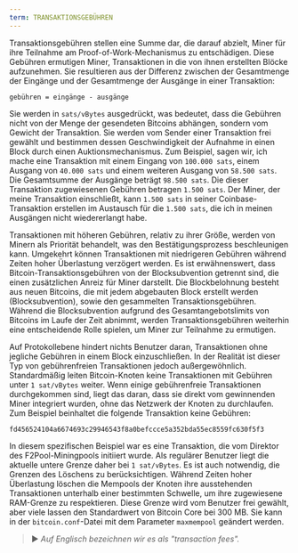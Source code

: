 ```yaml
---
term: TRANSAKTIONSGEBÜHREN
---
```


Transaktionsgebühren stellen eine Summe dar, die darauf abzielt, Miner für ihre Teilnahme am Proof-of-Work-Mechanismus zu entschädigen. Diese Gebühren ermutigen Miner, Transaktionen in die von ihnen erstellten Blöcke aufzunehmen. Sie resultieren aus der Differenz zwischen der Gesamtmenge der Eingänge und der Gesamtmenge der Ausgänge in einer Transaktion:

```text
gebühren = eingänge - ausgänge
```

Sie werden in `sats/vBytes` ausgedrückt, was bedeutet, dass die Gebühren nicht von der Menge der gesendeten Bitcoins abhängen, sondern vom Gewicht der Transaktion. Sie werden vom Sender einer Transaktion frei gewählt und bestimmen dessen Geschwindigkeit der Aufnahme in einen Block durch einen Auktionsmechanismus. Zum Beispiel, sagen wir, ich mache eine Transaktion mit einem Eingang von `100.000 sats`, einem Ausgang von `40.000 sats` und einem weiteren Ausgang von `58.500 sats`. Die Gesamtsumme der Ausgänge beträgt `98.500 sats`. Die dieser Transaktion zugewiesenen Gebühren betragen `1.500 sats`. Der Miner, der meine Transaktion einschließt, kann `1.500 sats` in seiner Coinbase-Transaktion erstellen im Austausch für die `1.500 sats`, die ich in meinen Ausgängen nicht wiedererlangt habe.

Transaktionen mit höheren Gebühren, relativ zu ihrer Größe, werden von Minern als Priorität behandelt, was den Bestätigungsprozess beschleunigen kann. Umgekehrt können Transaktionen mit niedrigeren Gebühren während Zeiten hoher Überlastung verzögert werden. Es ist erwähnenswert, dass Bitcoin-Transaktionsgebühren von der Blocksubvention getrennt sind, die einen zusätzlichen Anreiz für Miner darstellt. Die Blockbelohnung besteht aus neuen Bitcoins, die mit jedem abgebauten Block erstellt werden (Blocksubvention), sowie den gesammelten Transaktionsgebühren. Während die Blocksubvention aufgrund des Gesamtangebotslimits von Bitcoins im Laufe der Zeit abnimmt, werden Transaktionsgebühren weiterhin eine entscheidende Rolle spielen, um Miner zur Teilnahme zu ermutigen.

Auf Protokollebene hindert nichts Benutzer daran, Transaktionen ohne jegliche Gebühren in einem Block einzuschließen. In der Realität ist dieser Typ von gebührenfreien Transaktionen jedoch außergewöhnlich. Standardmäßig leiten Bitcoin-Knoten keine Transaktionen mit Gebühren unter `1 sat/vBytes` weiter. Wenn einige gebührenfreie Transaktionen durchgekommen sind, liegt das daran, dass sie direkt vom gewinnenden Miner integriert wurden, ohne das Netzwerk der Knoten zu durchlaufen. Zum Beispiel beinhaltet die folgende Transaktion keine Gebühren:

```text
fd456524104a6674693c29946543f8a0befccce5a352bda55ec8559fc630f5f3
```

In diesem spezifischen Beispiel war es eine Transaktion, die vom Direktor des F2Pool-Miningpools initiiert wurde. Als regulärer Benutzer liegt die aktuelle untere Grenze daher bei `1 sat/vBytes`.
Es ist auch notwendig, die Grenzen des Löschens zu berücksichtigen. Während Zeiten hoher Überlastung löschen die Mempools der Knoten ihre ausstehenden Transaktionen unterhalb einer bestimmten Schwelle, um ihre zugewiesene RAM-Grenze zu respektieren. Diese Grenze wird vom Benutzer frei gewählt, aber viele lassen den Standardwert von Bitcoin Core bei 300 MB. Sie kann in der `bitcoin.conf`-Datei mit dem Parameter `maxmempool` geändert werden.
> ► *Auf Englisch bezeichnen wir es als "transaction fees".*